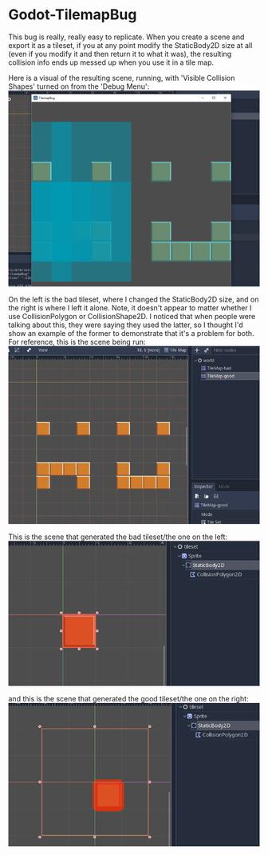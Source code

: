 # Godot-TilemapBug 

This bug is really, really easy to replicate. When you create a scene and export it as a tileset, if you at any point modify the StaticBody2D size at all (even if you modify it and then return it to what it was), the resulting collision info ends up messed up when you use it in a tile map.

Here is a visual of the resulting scene, running, with 'Visible Collision Shapes' turned on from the 'Debug Menu':
![running](https://github.com/z4rdoz/Godot-TilemapBug/blob/master/screenshots/running.png)          

On the left is the bad tileset, where I changed the StaticBody2D size, and on the right is where I left it alone. Note, it doesn't appear to matter whether I use CollisionPolygon or CollisionShape2D. I noticed that when people were talking about this, they were saying they used the latter, so I thought I'd show an example of the former to demonstrate that it's a problem for both. For reference, this is the scene being run:
![scene](https://github.com/z4rdoz/Godot-TilemapBug/blob/master/screenshots/scene.PNG)

This is the scene that generated the bad tileset/the one on the left:
![bad-tile-scene](https://github.com/z4rdoz/Godot-TilemapBug/blob/master/screenshots/bad-tile-scene.PNG)

and this is the scene that generated the good tileset/the one on the right:
![good-tile-scene](https://github.com/z4rdoz/Godot-TilemapBug/blob/master/screenshots/good-tile-scene.PNG)
